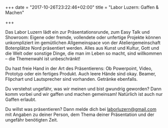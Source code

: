 +++
date = "2017-10-26T23:22:46+02:00"
title = "Labor Luzern: Gaffen & Machen"

+++


Das Labor Luzern lädt ein zur Präsentationsrunde, zum Easy Talk und Showroom: Eigene oder fremde, vollendete oder unfertige Projekte können unkompliziert im gemütlichen Allgemeinspace von der Ateliergemeinschaft Botenplätze Nord präsentiert werden. Alles aus Kunst und Kultur, Gott und die Welt oder sonstige Dinge, die man im Leben so macht, sind willkommen – die Themenwahl ist unbeschränkt!
<!--more-->

Du hast freie Hand in der Art des Präsentierens: Ob Powerpoint, Video, Prototyp oder ein fertiges Produkt. Auch leere Hände sind okay. Beamer, Flipchart und Lautsprecher sind vorhanden. Getränke ebenfalls.

Du verstehst ungefähr, was wir meinen und bist gwundrig geworden? Dann komm vorbei und wir gaffen und machen gemeinsam! Natürlich ist auch nur Gaffen erlaubt.

Du willst was präsentieren? Dann melde dich bei laborluzern@gmail.com mit Angaben zu deiner Person, dem Thema deiner Präsentation und der ungefähr benötigten Zeit.
